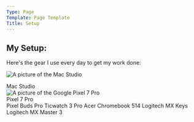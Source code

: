 ```yaml
---
Type: Page
Template: Page Template
Title: Setup
---
```


## My Setup:

Here's the gear I use every day to get my work done:

![A picture of the Mac Studio](https://images.biggeek.ru/1/435/b88f/16302-945mac_studio_4k.jpg)<div class="caption">Mac Studio</div>
![A picture of the Google Pixel 7 Pro](https://m.media-amazon.com/images/I/61FM60RTAgL._AC_SX679_.jpg)<div class="caption">Pixel 7 Pro</div>
Pixel Buds Pro
Ticwatch 3 Pro
Acer Chromebook 514
Logitech MX Keys
Logitech MX Master 3
